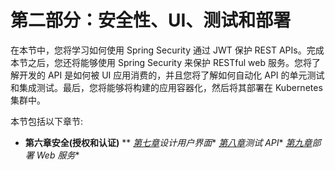 # 第二部分：安全性、UI、测试和部署

在本节中，您将学习如何使用 Spring Security 通过 JWT 保护 REST APIs。完成本节之后，您还将能够使用 Spring Security 来保护 RESTful web 服务。您将了解开发的 API 是如何被 UI 应用消费的，并且您将了解如何自动化 API 的单元测试和集成测试。最后，您将能够将构建的应用容器化，然后将其部署在 Kubernetes 集群中。

本节包括以下章节:

*   [](B16561_06_Epub_AM.xhtml#_idTextAnchor134)**第六章安全(授权和认证)**
**   [*第七章*](B16561_07_Epub_AM.xhtml#_idTextAnchor156)*设计用户界面**   [*第八章*](B16561_08_Epub_AM.xhtml#_idTextAnchor184)*测试 API**   [*第九章*](B16561_09_Epub_AM.xhtml#_idTextAnchor194)*部署 Web 服务**